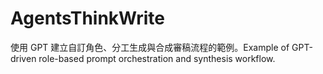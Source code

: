 # AgentsThinkWrite
使用 GPT 建立自訂角色、分工生成與合成審稿流程的範例。Example of GPT-driven role-based prompt orchestration and synthesis workflow.
